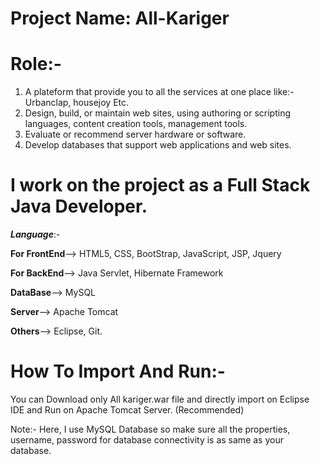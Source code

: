 # Project Name: All-Kariger


# Role:- 
1. A plateform that provide you to all the services at one place like:- Urbanclap, housejoy Etc.
2. Design, build, or maintain web sites, using authoring or scripting languages, content creation tools, management tools.
3. Evaluate or recommend server hardware or software.
4. Develop databases that support web applications and web sites.


# I work on the project as a Full Stack Java Developer.
_**Language**_:-


**For FrontEnd**--> HTML5, CSS, BootStrap, JavaScript, JSP, Jquery



**For BackEnd**--> Java Servlet, Hibernate Framework



**DataBase**--> MySQL


**Server**--> Apache Tomcat



**Others**--> Eclipse, Git.


# How To Import And Run:-

You can Download only All kariger.war file and directly import on Eclipse IDE and Run on Apache Tomcat Server. (Recommended)

Note:- Here, I use MySQL Database so make sure all the properties, username, password for database connectivity is as same as your database. 
